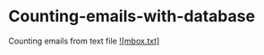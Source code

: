 # Counting-emails-with-database

Counting emails from text file [![mbox.txt]](https://www.py4e.com/code3/mbox.txt)
